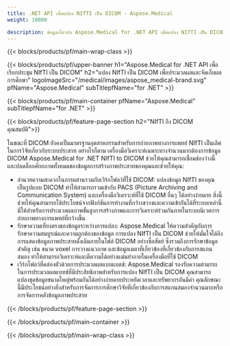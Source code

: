 ```yaml
---
title: .NET API เพื่อแปลง NIfTI เป็น DICOM - Aspose.Medical
weight: 10000

description: ข้อมูลเกี่ยวกับ Aspose.Medical for .NET API เพื่อแปลง NIfTI เป็น DICOM
---
```


{{< blocks/products/pf/main-wrap-class >}}

{{< blocks/products/pf/upper-banner h1="Aspose.Medical for .NET API เพื่อเรียกประชุม NIfTI เป็น DICOM" h2="แปลง NIfTI เป็น DICOM เพื่อประมวลผลและจัดเก็บผลการศึกษา" logoImageSrc="/medical/images/aspose_medical-brand.svg" pfName="Aspose.Medical" subTitlepfName="for .NET" >}}

{{< blocks/products/pf/main-container pfName="Aspose.Medical" subTitlepfName="for .NET" >}}

{{< blocks/products/pf/feature-page-section h2="NIfTI ถึง DICOM คุณสมบัติ">}}

<p>ในขณะที่ DICOM ยังคงเป็นมาตรฐานอุตสาหกรรมสําหรับการถ่ายภาพทางการแพทย์ NIfTI เป็นเลิศในการวิจัยเกี่ยวกับระบบประสาท อย่างไรก็ตาม เครื่องมือวิเคราะห์เฉพาะทางจํานวนมากต้องการข้อมูล DICOM Aspose.Medical for .NET NIfTI to DICOM ช่วยให้คุณสามารถเชื่อมช่องว่างนี้และปลดล็อกศักยภาพทั้งหมดของข้อมูลการสร้างภาพประสาทของคุณและช่วยให้คุณ:</p>

<ul>
<li>อํานวยความสะดวกในการผสานรวมกับเวิร์กโฟลว์ที่ใช้ DICOM: แปลงข้อมูล NIfTI ของคุณเป็นรูปแบบ DICOM ทําให้สามารถรวมเข้ากับ PACS (Picture Archiving and Communication System) และเครื่องมือวิเคราะห์ที่ใช้ DICOM อื่นๆ ได้อย่างง่ายดาย สิ่งนี้ช่วยให้คุณสามารถใช้ประโยชน์จากฟังก์ชันการทํางานที่กว้างขวางและความเข้ากันได้ที่ระบบเหล่านี้มีให้สําหรับการประมวลผลภาพขั้นสูงการสร้างภาพและการวิเคราะห์ร่วมกันภายในระบบนิเวศการถ่ายภาพทางการแพทย์ที่กว้างขึ้น</li>
<li>รักษาความเที่ยงตรงของข้อมูลระหว่างการแปลง: Aspose.Medical ให้ความสําคัญกับการรักษาความสมบูรณ์และความถูกต้องของข้อมูล การแปลง NIfTI เป็น DICOM ช่วยให้มั่นใจได้ถึงการแสดงข้อมูลภาพประสาทดั้งเดิมภายในไฟล์ DICOM อย่างซื่อสัตย์ ซึ่งรวมถึงการรักษาข้อมูลสําคัญ เช่น ขนาด voxel การวางแนวภาพ และข้อมูลเมตาที่เกี่ยวข้องที่เกี่ยวข้องกับการสแกนสมอง ทําให้สามารถวิเคราะห์และตีความได้อย่างแม่นยําภายในเครื่องมือที่ใช้ DICOM</li>
<li>เวิร์กโฟลว์ที่คล่องตัวด้วยการประมวลผลแบบแบตช์: Aspose.Medical รองรับความสามารถในการประมวลผลแบทช์ที่มีประสิทธิภาพสําหรับการแปลง NIfTI เป็น DICOM คุณสามารถแปลงชุดข้อมูลขนาดใหญ่พร้อมกันได้อย่างง่ายดายประหยัดเวลาและทรัพยากรอันมีค่า คุณลักษณะนี้มีประโยชน์อย่างยิ่งสําหรับการจัดการการศึกษาวิจัยที่เกี่ยวข้องกับการสแกนสมองจํานวนมากหรือการจัดการคลังข้อมูลภาพประสาท</li>
</ul>

{{< /blocks/products/pf/feature-page-section >}}

{{< /blocks/products/pf/main-container >}}

{{< /blocks/products/pf/main-wrap-class >}}